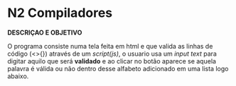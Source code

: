 # N2 Compiladores

 **DESCRIÇAO E OBJETIVO**
 
O programa consiste numa tela feita em html e que valida as linhas de código (<>{}[]()) através de um *script(js)*,
o usuario usa um *input text* para digitar aquilo que será **validado** e ao clicar no botão aparece se aquela palavra 
é válida ou não dentro desse alfabeto adicionado em uma lista logo abaixo.
